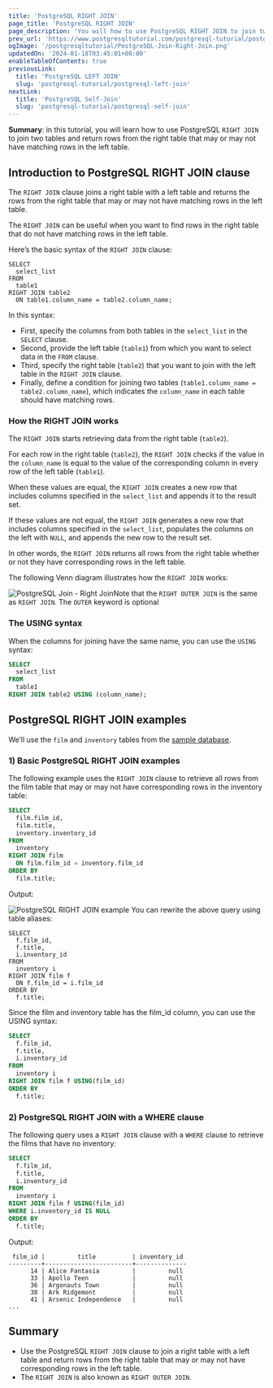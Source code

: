 ```yaml
---
title: 'PostgreSQL RIGHT JOIN'
page_title: 'PostgreSQL RIGHT JOIN'
page_description: 'You will how to use PostgreSQL RIGHT JOIN to join two tables and return rows from the right table that may or may not have matching rows in the left table.'
prev_url: 'https://www.postgresqltutorial.com/postgresql-tutorial/postgresql-right-join/'
ogImage: '/postgresqltutorial/PostgreSQL-Join-Right-Join.png'
updatedOn: '2024-01-18T03:45:01+00:00'
enableTableOfContents: true
previousLink:
  title: 'PostgreSQL LEFT JOIN'
  slug: 'postgresql-tutorial/postgresql-left-join'
nextLink:
  title: 'PostgreSQL Self-Join'
  slug: 'postgresql-tutorial/postgresql-self-join'
---
```


**Summary**: in this tutorial, you will learn how to use PostgreSQL `RIGHT JOIN` to join two tables and return rows from the right table that may or may not have matching rows in the left table.

## Introduction to PostgreSQL RIGHT JOIN clause

The `RIGHT JOIN` clause joins a right table with a left table and returns the rows from the right table that may or may not have matching rows in the left table.

The `RIGHT JOIN` can be useful when you want to find rows in the right table that do not have matching rows in the left table.

Here’s the basic syntax of the `RIGHT JOIN` clause:

```sqlsql
SELECT
  select_list
FROM
  table1
RIGHT JOIN table2
  ON table1.column_name = table2.column_name;
```

In this syntax:

- First, specify the columns from both tables in the `select_list` in the `SELECT` clause.
- Second, provide the left table (`table1`) from which you want to select data in the `FROM` clause.
- Third, specify the right table (`table2`) that you want to join with the left table in the `RIGHT JOIN` clause.
- Finally, define a condition for joining two tables (`table1.column_name = table2.column_name`), which indicates the `column_name` in each table should have matching rows.

### How the RIGHT JOIN works

The `RIGHT JOIN` starts retrieving data from the right table (`table2`).

For each row in the right table (`table2`), the `RIGHT JOIN` checks if the value in the `column_name` is equal to the value of the corresponding column in every row of the left table (`table1`).

When these values are equal, the `RIGHT JOIN` creates a new row that includes columns specified in the `select_list` and appends it to the result set.

If these values are not equal, the `RIGHT JOIN` generates a new row that includes columns specified in the `select_list`, populates the columns on the left with `NULL`, and appends the new row to the result set.

In other words, the `RIGHT JOIN` returns all rows from the right table whether or not they have corresponding rows in the left table.

The following Venn diagram illustrates how the `RIGHT JOIN` works:

![PostgreSQL Join - Right Join](/postgresqltutorial/PostgreSQL-Join-Right-Join.png)Note that the `RIGHT OUTER JOIN` is the same as `RIGHT JOIN`. The `OUTER` keyword is optional

### The USING syntax

When the columns for joining have the same name, you can use the `USING` syntax:

```sql
SELECT
  select_list
FROM
  table1
RIGHT JOIN table2 USING (column_name);
```

## PostgreSQL RIGHT JOIN examples

We’ll use the `film` and `inventory` tables from the [sample database](../postgresql-getting-started/postgresql-sample-database).

### 1\) Basic PostgreSQL RIGHT JOIN examples

The following example uses the `RIGHT JOIN` clause to retrieve all rows from the film table that may or may not have corresponding rows in the inventory table:

```sql
SELECT
  film.film_id,
  film.title,
  inventory.inventory_id
FROM
  inventory
RIGHT JOIN film
  ON film.film_id = inventory.film_id
ORDER BY
  film.title;
```

Output:

![PostgreSQL RIGHT JOIN example](/postgresqltutorial/PostgreSQL-RIGHT-JOIN-example.png)
You can rewrite the above query using table aliases:

```
SELECT
  f.film_id,
  f.title,
  i.inventory_id
FROM
  inventory i
RIGHT JOIN film f
  ON f.film_id = i.film_id
ORDER BY
  f.title;
```

Since the film and inventory table has the film_id column, you can use the USING syntax:

```sql
SELECT
  f.film_id,
  f.title,
  i.inventory_id
FROM
  inventory i
RIGHT JOIN film f USING(film_id)
ORDER BY
  f.title;
```

### 2\) PostgreSQL RIGHT JOIN with a WHERE clause

The following query uses a `RIGHT JOIN` clause with a `WHERE` clause to retrieve the films that have no inventory:

```sql
SELECT
  f.film_id,
  f.title,
  i.inventory_id
FROM
  inventory i
RIGHT JOIN film f USING(film_id)
WHERE i.inventory_id IS NULL
ORDER BY
  f.title;
```

Output:

```
 film_id |         title          | inventory_id
---------+------------------------+--------------
      14 | Alice Fantasia         |         null
      33 | Apollo Teen            |         null
      36 | Argonauts Town         |         null
      38 | Ark Ridgemont          |         null
      41 | Arsenic Independence   |         null
...
```

## Summary

- Use the PostgreSQL `RIGHT JOIN` clause to join a right table with a left table and return rows from the right table that may or may not have corresponding rows in the left table.
- The `RIGHT JOIN` is also known as `RIGHT OUTER JOIN`.
